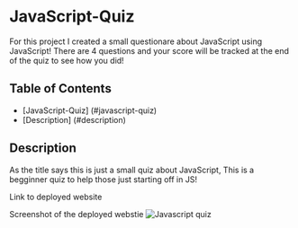 # JavaScript-Quiz

For this project I created a small questionare about JavaScript using JavaScript! There are 4 questions and your score will be tracked at the end of the quiz to see how you did!

## Table of Contents

- [JavaScript-Quiz] (#javascript-quiz)
- [Description] (#description)

## Description

As the title says this is just a small quiz about JavaScript, This is a begginner quiz to help those just starting off in JS!

Link to deployed website



Screenshot of the deployed webstie
![Javascript quiz](https://github.com/AndresRey01/Password-Gen/assets/140764079/aa3cfa6a-a0f5-4d8a-a55c-2681a2b55aaa)